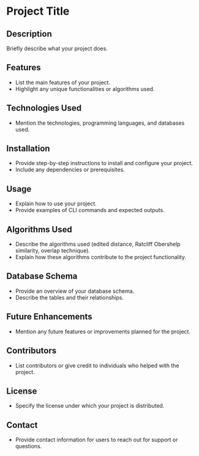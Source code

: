 # Project Title

## Description
Briefly describe what your project does.

## Features
- List the main features of your project.
- Highlight any unique functionalities or algorithms used.

## Technologies Used
- Mention the technologies, programming languages, and databases used.

## Installation
- Provide step-by-step instructions to install and configure your project.
- Include any dependencies or prerequisites.

## Usage
- Explain how to use your project.
- Provide examples of CLI commands and expected outputs.

## Algorithms Used
- Describe the algorithms used (edited distance, Ratcliff Obershelp similarity, overlap technique).
- Explain how these algorithms contribute to the project functionality.

## Database Schema
- Provide an overview of your database schema.
- Describe the tables and their relationships.

## Future Enhancements
- Mention any future features or improvements planned for the project.

## Contributors
- List contributors or give credit to individuals who helped with the project.

## License
- Specify the license under which your project is distributed.

## Contact
- Provide contact information for users to reach out for support or questions.
